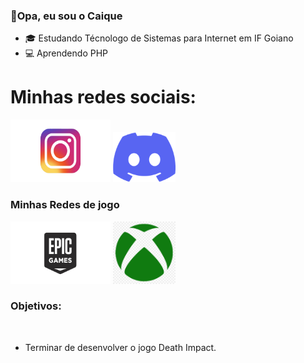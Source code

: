 ### 👋Opa, eu sou o Caique

-  🎓 Estudando Técnologo de Sistemas para Internet em IF Goiano
-  💻 Aprendendo PHP
# Minhas redes sociais:

<a href= ""><img  src= "logo-instagram.png" style= "width: 160px; height: 100px;"></a>
<a href= ""><img src= "logo-discord.png" style= "width: 100px; height: 80px;"></a>

<h3>Minhas Redes de jogo</h3>

<a href= ""><img src= "logo-epicgames.png" style= "width: 160px; height: 100px"></a>
<a href= ""><img src= "logo-xbox.png" style= "width: 100px; height: 100px"></a>
<a href= ""><img src= ""></a>

<h3>Objetivos:</h3> <br>

- Terminar de desenvolver o jogo Death Impact.


<!--
**Funj13/Funj13** is a ✨ _special_ ✨ repository because its `README.md` (this file) appears on your GitHub profile.

Here are some ideas to get you started:

- 🔭 I’m currently working on ...
- 🌱 I’m currently learning ...
- 👯 I’m looking to collaborate on ...
- 🤔 I’m looking for help with ...
- 💬 Ask me about ...
- 📫 How to reach me: ...
- 😄 Pronouns: ...
- ⚡ Fun fact: ...
-->


